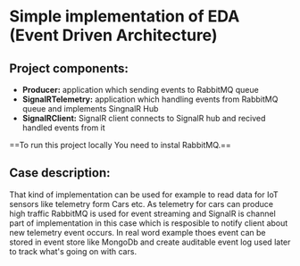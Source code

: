 # Simple implementation of EDA (Event Driven Architecture)

## Project components:
- **Producer:** application which sending events to RabbitMQ queue 
- **SignalRTelemetry:** application which handling events from RabbitMQ queue and implements SingnalR Hub
- **SignalRClient:** SignalR client connects to SignalR hub and recived handled events from it

==To run this project locally You need to instal RabbitMQ.==

## Case description: 
That kind of implementation can be used for example to read data for IoT sensors like telemetry form Cars etc. 
As telemetry for cars can produce high traffic RabbitMQ is used for event streaming and SignalR is channel part of
implementation in this case which is resposible to notify client about new telemetry event occurs.
 In real word example thoes event can be stored in event store like MongoDb and create auditable event log used later to track what's going on with cars.
